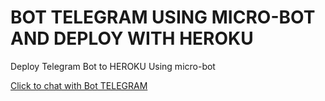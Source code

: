 # BOT TELEGRAM USING MICRO-BOT AND DEPLOY WITH HEROKU
Deploy Telegram Bot to HEROKU Using micro-bot

[Click to chat with Bot TELEGRAM](https://t.me/bmkgpangsumabot)

